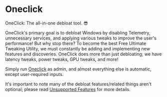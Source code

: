 # Oneclick
OneClick: The all-in-one debloat tool. 😎 

OneClick's primary goal is to debloat Windows by disabling Telemetry, unnecessary services, and applying various tweaks to improve the user's performance! But why stop there? To become the best Free Ultimate Tweaking Utility, we must constantly be adding and implementing new features and discoveries. OneClick does more than just debloating; we have latency tweaks, power tweaks, GPU tweaks, and more!

Simply run [Oneclick](https://github.com/QuakedK/Oneclick/releases/download/optimizer/Oneclick-V4.5.bat) as admin, and almost everything else is automatic, except user-required inputs.

It's important to note many of the debloat features/related things aren't optional; please read  [Unsupported Features](https://github.com/QuakedK/Oneclick/blob/main/Unsupported%20Features.md) for more details.
